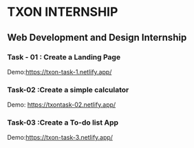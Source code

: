 # TXON INTERNSHIP
## Web Development and Design Internship
### Task - 01 : Create a Landing Page
Demo:https://txon-task-1.netlify.app/

### Task-02 :Create a simple calculator
Demo: https://txontask-02.netlify.app/

### Task-03 :Create a To-do list App
Demo:https://txon-task-3.netlify.app/